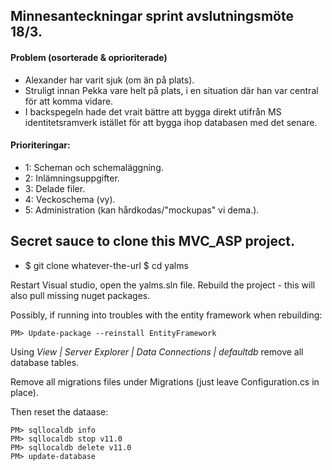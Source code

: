## Minnesanteckningar sprint avslutningsmöte 18/3.

#### Problem (osorterade & oprioriterade)

  - Alexander har varit sjuk (om än på plats).
  - Struligt innan Pekka vare helt på plats, i en situation där
    han var central för att komma vidare.
  - I backspegeln hade det vrait bättre att bygga direkt utifrån
    MS identitetsramverk istället för att bygga ihop databasen
    med det senare.

#### Prioriteringar:

   - 1: Scheman och schemaläggning.
   - 2: Inlämningsuppgifter.
   - 3: Delade filer.
   - 4: Veckoschema (vy).
   - 5: Administration (kan hårdkodas/"mockupas" vi dema.).







## Secret sauce to clone this MVC_ASP project.

-   $ git clone whatever-the-url
    $ cd yalms

Restart Visual studio, open the yalms.sln file. Rebuild the project -
this will also pull missing nuget packages.

Possibly, if running into troubles with the entity framework when rebuilding:

    PM> Update-package --reinstall EntityFramework

Using *View | Server Explorer | Data Connections | defaultdb* remove all
database tables.

Remove all migrations files under Migrations (just leave Configuration.cs in
place).

Then reset the dataase:

    PM> sqllocaldb info
    PM> sqllocaldb stop v11.0
    PM> sqllocaldb delete v11.0
    PM> update-database

